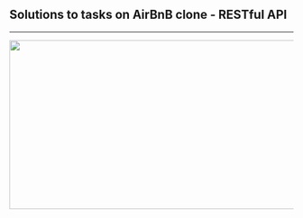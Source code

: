## Solutions to tasks on AirBnB clone - RESTful API
------------------------------------------------------
<img src="https://s3.amazonaws.com/alx-intranet.hbtn.io/uploads/medias/2020/9/02078cd7f0573885c85a225c7436584a5afea1f9.png?X-Amz-Algorithm=AWS4-HMAC-SHA256&X-Amz-Credential=AKIARDDGGGOUSBVO6H7D%2F20230801%2Fus-east-1%2Fs3%2Faws4_request&X-Amz-Date=20230801T042307Z&X-Amz-Expires=86400&X-Amz-SignedHeaders=host&X-Amz-Signature=2b61c3398b49eaf47ae7105cfe7243a727f1a7f4af53938517aed1834b4e0724" width="1500" height="300">
